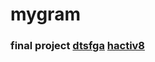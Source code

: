 # mygram

### final project [dtsfga](https://digitalent.kominfo.go.id/akademi/FGA) [hactiv8](https://www.hacktiv8.com/)